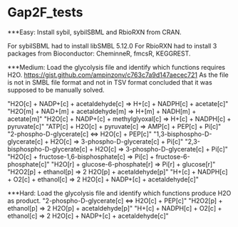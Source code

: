 # Gap2F_tests
***Easy: Install sybil, sybilSBML and RbioRXN from CRAN.

For sybilSBML had to install libSMBL 5.12.0
For RbioRXN had to install 3 packages from Bioconductor:
CheminneR, fmcsR, KEGGREST.

***Medium: Load the glycolysis file and identify which functions requires H2O. https://gist.github.com/ampinzonv/c763c7a9d147aecec721
As the file is not in SMBL file format and not in TSV format concluded that it was supposed to be manually solved.

"H2O[c] + NADP+[c] + acetaldehyde[c] => H+[c] + NADPH[c] + acetate[c]"
"H2O[m] + NAD+[m] + acetaldehyde[m] => H+[m] + NADH[m] + acetate[m]"
"H2O[c] + NADP+[c] + methylglyoxal[c] => H+[c] + NADPH[c] + pyruvate[c]"
"ATP[c] + H2O[c] + pyruvate[c] => AMP[c] + PEP[c] + Pi[c]"
"2-phospho-D-glycerate[c] <=> H2O[c] + PEP[c]"
"1,3-bisphospho-D-glycerate[c] + H2O[c] => 3-phospho-D-glycerate[c] + Pi[c]"
"2,3-bisphospho-D-glycerate[c] + H2O[c] => 3-phospho-D-glycerate[c] + Pi[c]"
"H2O[c] + fructose-1,6-bisphosphate[c] => Pi[c] + fructose-6-phosphate[c]"
"H2O[r] + glucose-6-phosphate[r] => Pi[r] + glucose[r]"
"H2O2[p] + ethanol[p] => 2 H2O[p] + acetaldehyde[p]"
"H+[c] + NADPH[c] + O2[c] + ethanol[c] => 2 H2O[c] + NADP+[c] + acetaldehyde[c]"

***Hard: Load the glycolysis file and identify which functions produce H2O as product.
"2-phospho-D-glycerate[c] <=> H2O[c] + PEP[c]"
"H2O2[p] + ethanol[p] => 2 H2O[p] + acetaldehyde[p]"
"H+[c] + NADPH[c] + O2[c] + ethanol[c] => 2 H2O[c] + NADP+[c] + acetaldehyde[c]"
